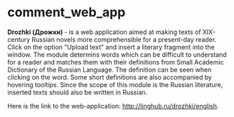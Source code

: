 # comment_web_app
<b> Drozhki (Дрожки) </b> - is a web application aimed at making texts of XIX-century Russian novels more comprehensible for a present-day reader. Click on the option "Upload text" and insert a literary fragment into the window. The module determins words which can be difficult to understand for a reader and matches them with their definitions from Small Academic Dictionary of the Russian Language. The definition can be seen when clicking on the word. Some short definitions are also accompanied by hovering tooltips. Since the scope of this module is the Russian literature, inserted texts should also be written in Russian.
  
Here is the link to the web-application: http://linghub.ru/drozhki/english. 
